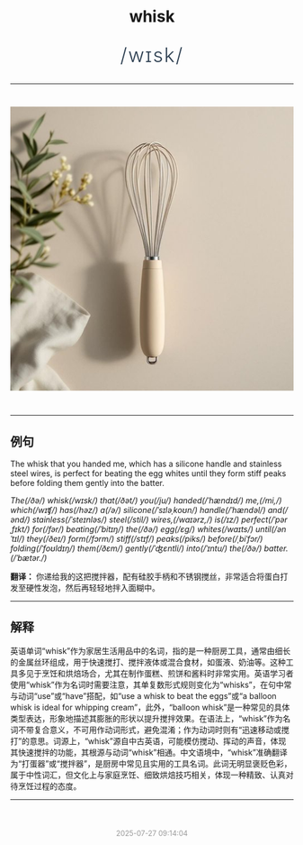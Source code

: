 <div align="center">

# whisk

<div style="margin: 30px 0;">
<h1 style="font-size: 2.5em; font-weight: 300; letter-spacing: 2px; margin: 0; color: #2c3e50;">
/wɪsk/
</h1>
</div>

</div>

---

<div align="center" style="margin: 40px 0;">

![whisk](images/whisk.png)

</div>

---

## 例句

The whisk that you handed me, which has a silicone handle and stainless steel wires, is perfect for beating the egg whites until they form stiff peaks before folding them gently into the batter.

*The(/ðə/) whisk(/wɪsk/) that(/ðət/) you(/ju/) handed(/ˈhændɪd/) me,(/mi,/) which(/wɪʧ/) has(/həz/) a(/ə/) silicone(/ˈsɪləˌkoʊn/) handle(/ˈhændəl/) and(/ənd/) stainless(/ˈsteɪnləs/) steel(/stil/) wires,(/waɪərz,/) is(/ɪz/) perfect(/ˈpərˌfɪkt/) for(/fər/) beating(/ˈbitɪŋ/) the(/ðə/) egg(/ɛg/) whites(/waɪts/) until(/ənˈtɪl/) they(/ðeɪ/) form(/fɔrm/) stiff(/stɪf/) peaks(/piks/) before(/ˌbiˈfɔr/) folding(/ˈfoʊldɪŋ/) them(/ðɛm/) gently(/ˈʤɛntli/) into(/ˈɪntu/) the(/ðə/) batter.(/ˈbætər./)*

**翻译：** 你递给我的这把搅拌器，配有硅胶手柄和不锈钢搅丝，非常适合将蛋白打发至硬性发泡，然后再轻轻地拌入面糊中。

---

## 解释

英语单词“whisk”作为家居生活用品中的名词，指的是一种厨房工具，通常由细长的金属丝环组成，用于快速搅打、搅拌液体或混合食材，如蛋液、奶油等。这种工具多见于烹饪和烘焙场合，尤其在制作蛋糕、煎饼和酱料时非常实用。英语学习者使用“whisk”作为名词时需要注意，其单复数形式规则变化为“whisks”，在句中常与动词“use”或“have”搭配，如“use a whisk to beat the eggs”或“a balloon whisk is ideal for whipping cream”，此外，“balloon whisk”是一种常见的具体类型表达，形象地描述其膨胀的形状以提升搅拌效果。在语法上，“whisk”作为名词不带复合意义，不可用作动词形式，避免混淆；作为动词时则有“迅速移动或搅打”的意思。词源上，“whisk”源自中古英语，可能模仿搅动、挥动的声音，体现其快速搅拌的功能，其根源与动词“whisk”相通。中文语境中，“whisk”准确翻译为“打蛋器”或“搅拌器”，是厨房中常见且实用的工具名词。此词无明显褒贬色彩，属于中性词汇，但文化上与家庭烹饪、细致烘焙技巧相关，体现一种精致、认真对待烹饪过程的态度。


---

<div align="center" style="margin-top: 50px;">
<small style="color: #999; font-size: 0.9em;">2025-07-27 09:14:04</small>
</div>
